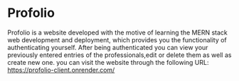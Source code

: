 # Profolio
Profolio is a website developed with the motive of learning the MERN stack web development and deployment, which provides you the functionality of authenticating yourself. After being authenticated you can view your previously entered entries of the professionals,edit or delete them as well as create new one. 
you can visit the website through the following URL: https://profolio-client.onrender.com/
